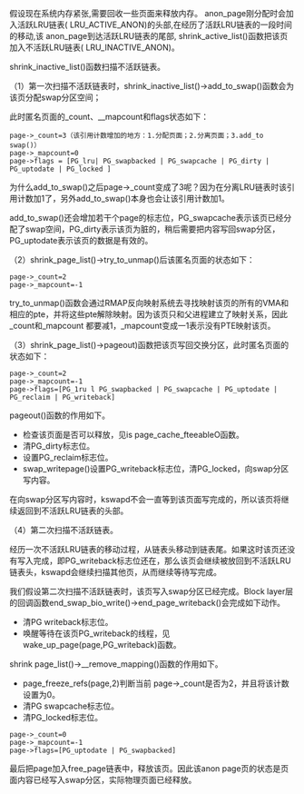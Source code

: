 假设现在系统内存紧张,需要回收一些页面来释放内存。 anon_page刚分配时会加入活跃LRU链表( LRU_ACTIVE_ANON)的头部,在经历了活跃LRU链表的一段时间的移动,该 anon_page到达活跃LRU链表的尾部, shrink_active_list()函数把该页加入不活跃LRU链表( LRU_INACTIVE_ANON)。

shrink_inactive_list()函数扫描不活跃链表。

（1）第一次扫描不活跃链表时，shrink_inactive_list()->add_to_swap()函数会为该页分配swap分区空间；

此时匿名页面的_count、__mapcount和flags状态如下：

```
page->_count=3（该引用计数增加的地方：1.分配页面；2.分离页面；3.add_to swap()）
page->_mapcount=0
page->flags = [PG_lru| PG_swapbacked | PG_swapcache | PG_dirty | PG_uptodate | PG_locked ]
```

为什么add_to_swap()之后page->_count变成了3呢？因为在分离LRU链表时该引用计数加1了，另外add_to_swap()本身也会让该引用计数加1。

add_to_swap()还会增加若干个page的标志位，PG_swapcache表示该页已经分配了swap空间，PG_dirty表示该页为脏的，稍后需要把内容写回swap分区，PG_uptodate表示该页的数据是有效的。

（2）shrink_page_list()->try_to_unmap()后该匿名页面的状态如下：

```
page->_count=2 
page->_mapcount=-1
```

try_to_unmap()函数会通过RMAP反向映射系统去寻找映射该页的所有的VMA和相应的pte，并将这些pte解除映射。因为该页只和父进程建立了映射关系，因此\_count和\_mapcount 都要减1，_mapcount变成一1表示没有PTE映射该页。

（3）shrink_page_list()->pageout)函数把该页写回交换分区，此时匿名页面的状态如下：

```
page->_count=2 
page->_mapcount=-1 
page->flags=[PG_1ru l PG_swapbacked | PG_swapcache | PG_uptodate | PG_reclaim | PG_writeback]
```

 pageout()函数的作用如下。

- 检查该页面是否可以释放，见is page_cache_fteeableO函数。
- 清PG_dirty标志位。
- 设置PG_reclaim标志位。
- swap_writepage()设置PG_writeback标志位，清PG_locked，向swap分区写内容。

在向swap分区写内容时，kswapd不会一直等到该页面写完成的，所以该页将继续返回到不活跃LRU链表的头部。

（4）第二次扫描不活跃链表。

经历一次不活跃LRU链表的移动过程，从链表头移动到链表尾。如果这时该页还没有写入完成，即PG_writeback标志位还在，那么该页会继续被放回到不活跃LRU链表头，kswapd会继续扫描其他页，从而继续等待写完成。

我们假设第二次扫描不活跃链表时，该页写入swap分区已经完成。Block layer层的回调函数end_swap_bio_write()->end_page_writeback()会完成如下动作。

- 清PG writeback标志位。
- 唤醒等待在该页PG_writeback的线程，见wake_up_page(page,PG_writeback)函数。

shrink page_list()->__remove_mapping()函数的作用如下。

- page_freeze_refs(page,2)判断当前 page->_count是否为2，并且将该计数设置为0。
- 清PG swapcache标志位。
- 清PG_locked标志位。

```
page->_count=0
page->_mapcount=-1
page->flags=[PG_uptodate | PG_swapbacked]
```

最后把page加入free_page链表中，释放该页。因此该anon page页的状态是页面内容已经写入swap分区，实际物理页面已经释放。